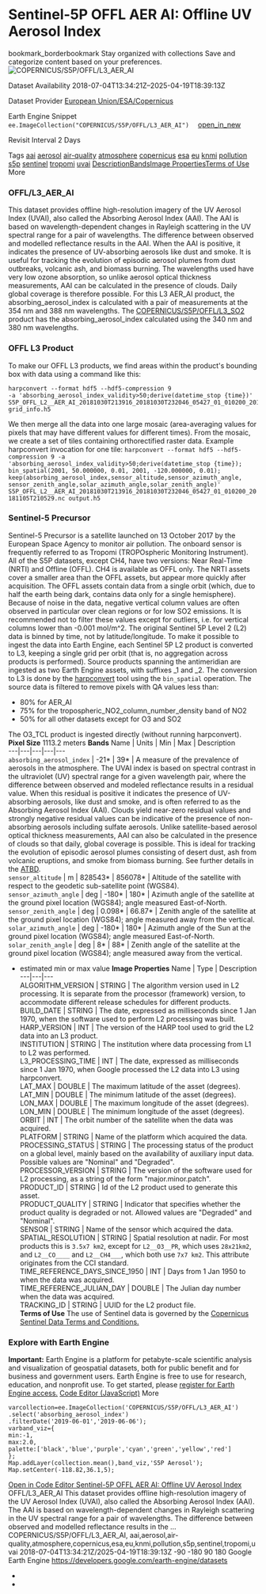  
#  Sentinel-5P OFFL AER AI: Offline UV Aerosol Index 
bookmark_borderbookmark Stay organized with collections  Save and categorize content based on your preferences.
![COPERNICUS/S5P/OFFL/L3_AER_AI](https://developers.google.com/earth-engine/datasets/images/COPERNICUS/COPERNICUS_S5P_OFFL_L3_AER_AI_sample.png) 

Dataset Availability
    2018-07-04T13:34:21Z–2025-04-19T18:39:13Z 

Dataset Provider
     [ European Union/ESA/Copernicus ](https://sentinel.esa.int/web/sentinel/user-guides/sentinel-5p-tropomi) 

Earth Engine Snippet
     `    ee.ImageCollection("COPERNICUS/S5P/OFFL/L3_AER_AI")   ` [ open_in_new ](https://code.earthengine.google.com/?scriptPath=Examples:Datasets/COPERNICUS/COPERNICUS_S5P_OFFL_L3_AER_AI) 

Revisit Interval
    2 Days 

Tags
     [aai](https://developers.google.com/earth-engine/datasets/tags/aai) [aerosol](https://developers.google.com/earth-engine/datasets/tags/aerosol) [air-quality](https://developers.google.com/earth-engine/datasets/tags/air-quality) [atmosphere](https://developers.google.com/earth-engine/datasets/tags/atmosphere) [copernicus](https://developers.google.com/earth-engine/datasets/tags/copernicus) [esa](https://developers.google.com/earth-engine/datasets/tags/esa) [eu](https://developers.google.com/earth-engine/datasets/tags/eu) [knmi](https://developers.google.com/earth-engine/datasets/tags/knmi) [pollution](https://developers.google.com/earth-engine/datasets/tags/pollution) [s5p](https://developers.google.com/earth-engine/datasets/tags/s5p) [sentinel](https://developers.google.com/earth-engine/datasets/tags/sentinel) [tropomi](https://developers.google.com/earth-engine/datasets/tags/tropomi) [uvai](https://developers.google.com/earth-engine/datasets/tags/uvai)
[Description](https://developers.google.com/earth-engine/datasets/catalog/COPERNICUS_S5P_OFFL_L3_AER_AI#description)[Bands](https://developers.google.com/earth-engine/datasets/catalog/COPERNICUS_S5P_OFFL_L3_AER_AI#bands)[Image Properties](https://developers.google.com/earth-engine/datasets/catalog/COPERNICUS_S5P_OFFL_L3_AER_AI#image-properties)[Terms of Use](https://developers.google.com/earth-engine/datasets/catalog/COPERNICUS_S5P_OFFL_L3_AER_AI#terms-of-use) More
### OFFL/L3_AER_AI
This dataset provides offline high-resolution imagery of the UV Aerosol Index (UVAI), also called the Absorbing Aerosol Index (AAI).
The AAI is based on wavelength-dependent changes in Rayleigh scattering in the UV spectral range for a pair of wavelengths. The difference between observed and modelled reflectance results in the AAI. When the AAI is positive, it indicates the presence of UV-absorbing aerosols like dust and smoke. It is useful for tracking the evolution of episodic aerosol plumes from dust outbreaks, volcanic ash, and biomass burning.
The wavelengths used have very low ozone absorption, so unlike aerosol optical thickness measurements, AAI can be calculated in the presence of clouds. Daily global coverage is therefore possible.
For this L3 AER_AI product, the absorbing_aerosol_index is calculated with a pair of measurements at the 354 nm and 388 nm wavelengths. The [COPERNICUS/S5P/OFFL/L3_SO2](https://developers.google.com/earth-engine/datasets/catalog/COPERNICUS_S5P_OFFL_L3_SO2) product has the absorbing_aerosol_index calculated using the 340 nm and 380 nm wavelengths.
### OFFL L3 Product
To make our OFFL L3 products, we find areas within the product's bounding box with data using a command like this:
```
harpconvert --format hdf5 --hdf5-compression 9
-a 'absorbing_aerosol_index_validity>50;derive(datetime_stop {time})'
S5P_OFFL_L2__AER_AI_20181030T213916_20181030T232046_05427_01_010200_20181105T210529.nc
grid_info.h5

```

We then merge all the data into one large mosaic (area-averaging values for pixels that may have different values for different times). From the mosaic, we create a set of tiles containing orthorectified raster data.
Example harpconvert invocation for one tile: `harpconvert --format hdf5 --hdf5-compression 9 -a 'absorbing_aerosol_index_validity>50;derive(datetime_stop {time}); bin_spatial(2001, 50.000000, 0.01, 2001, -120.000000, 0.01); keep(absorbing_aerosol_index,sensor_altitude,sensor_azimuth_angle,    sensor_zenith_angle,solar_azimuth_angle,solar_zenith_angle)' S5P_OFFL_L2__AER_AI_20181030T213916_20181030T232046_05427_01_010200_20181105T210529.nc output.h5`
### Sentinel-5 Precursor
Sentinel-5 Precursor is a satellite launched on 13 October 2017 by the European Space Agency to monitor air pollution. The onboard sensor is frequently referred to as Tropomi (TROPOspheric Monitoring Instrument).
All of the S5P datasets, except CH4, have two versions: Near Real-Time (NRTI) and Offline (OFFL). CH4 is available as OFFL only. The NRTI assets cover a smaller area than the OFFL assets, but appear more quickly after acquisition. The OFFL assets contain data from a single orbit (which, due to half the earth being dark, contains data only for a single hemisphere).
Because of noise in the data, negative vertical column values are often observed in particular over clean regions or for low SO2 emissions. It is recommended not to filter these values except for outliers, i.e. for vertical columns lower than -0.001 mol/m^2.
The original Sentinel 5P Level 2 (L2) data is binned by time, not by latitude/longitude. To make it possible to ingest the data into Earth Engine, each Sentinel 5P L2 product is converted to L3, keeping a single grid per orbit (that is, no aggregation across products is performed).
Source products spanning the antimeridian are ingested as two Earth Engine assets, with suffixes _1 and _2.
The conversion to L3 is done by the [harpconvert](https://cdn.rawgit.com/stcorp/harp/master/doc/html/harpconvert.html) tool using the `bin_spatial` operation. The source data is filtered to remove pixels with QA values less than:
  * 80% for AER_AI
  * 75% for the tropospheric_NO2_column_number_density band of NO2
  * 50% for all other datasets except for O3 and SO2


The O3_TCL product is ingested directly (without running harpconvert).
**Pixel Size** 1113.2 meters 
**Bands**
Name | Units | Min | Max | Description  
---|---|---|---|---  
`absorbing_aerosol_index` |  -21*  |  39*  | A measure of the prevalence of aerosols in the atmosphere. The UVAI index is based on spectral contrast in the ultraviolet (UV) spectral range for a given wavelength pair, where the difference between observed and modeled reflectance results in a residual value. When this residual is positive it indicates the presence of UV-absorbing aerosols, like dust and smoke, and is often referred to as the Absorbing Aerosol Index (AAI). Clouds yield near-zero residual values and strongly negative residual values can be indicative of the presence of non-absorbing aerosols including sulfate aerosols. Unlike satellite-based aerosol optical thickness measurements, AAI can also be calculated in the presence of clouds so that daily, global coverage is possible. This is ideal for tracking the evolution of episodic aerosol plumes consisting of desert dust, ash from volcanic eruptions, and smoke from biomass burning. See further details in the [ATBD](https://sentinel.esa.int/documents/247904/2476257/Sentinel-5P-TROPOMI-ATBD-UV-Aerosol-Index.pdf).  
`sensor_altitude` | m |  828543*  |  856078*  | Altitude of the satellite with respect to the geodetic sub-satellite point (WGS84).  
`sensor_azimuth_angle` | deg |  -180*  |  180*  | Azimuth angle of the satellite at the ground pixel location (WGS84); angle measured East-of-North.  
`sensor_zenith_angle` | deg |  0.098*  |  66.87*  | Zenith angle of the satellite at the ground pixel location (WGS84); angle measured away from the vertical.  
`solar_azimuth_angle` | deg |  -180*  |  180*  | Azimuth angle of the Sun at the ground pixel location (WGS84); angle measured East-of-North.  
`solar_zenith_angle` | deg |  8*  |  88*  | Zenith angle of the satellite at the ground pixel location (WGS84); angle measured away from the vertical.  
* estimated min or max value 
**Image Properties**
Name | Type | Description  
---|---|---  
ALGORITHM_VERSION | STRING | The algorithm version used in L2 processing. It is separate from the processor (framework) version, to accommodate different release schedules for different products.  
BUILD_DATE | STRING | The date, expressed as milliseconds since 1 Jan 1970, when the software used to perform L2 processing was built.  
HARP_VERSION | INT | The version of the HARP tool used to grid the L2 data into an L3 product.  
INSTITUTION | STRING | The institution where data processing from L1 to L2 was performed.  
L3_PROCESSING_TIME | INT | The date, expressed as milliseconds since 1 Jan 1970, when Google processed the L2 data into L3 using harpconvert.  
LAT_MAX | DOUBLE | The maximum latitude of the asset (degrees).  
LAT_MIN | DOUBLE | The minimum latitude of the asset (degrees).  
LON_MAX | DOUBLE | The maximum longitude of the asset (degrees).  
LON_MIN | DOUBLE | The minimum longitude of the asset (degrees).  
ORBIT | INT | The orbit number of the satellite when the data was acquired.  
PLATFORM | STRING | Name of the platform which acquired the data.  
PROCESSING_STATUS | STRING | The processing status of the product on a global level, mainly based on the availability of auxiliary input data. Possible values are "Nominal" and "Degraded".  
PROCESSOR_VERSION | STRING | The version of the software used for L2 processing, as a string of the form "major.minor.patch".  
PRODUCT_ID | STRING | Id of the L2 product used to generate this asset.  
PRODUCT_QUALITY | STRING | Indicator that specifies whether the product quality is degraded or not. Allowed values are "Degraded" and "Nominal".  
SENSOR | STRING | Name of the sensor which acquired the data.  
SPATIAL_RESOLUTION | STRING | Spatial resolution at nadir. For most products this is `3.5x7 km2`, except for `L2__O3__PR`, which uses `28x21km2`, and `L2__CO____` and `L2__CH4___`, which both use `7x7 km2`. This attribute originates from the CCI standard.  
TIME_REFERENCE_DAYS_SINCE_1950 | INT | Days from 1 Jan 1950 to when the data was acquired.  
TIME_REFERENCE_JULIAN_DAY | DOUBLE | The Julian day number when the data was acquired.  
TRACKING_ID | STRING | UUID for the L2 product file.  
**Terms of Use**
The use of Sentinel data is governed by the [Copernicus Sentinel Data Terms and Conditions.](https://sentinel.esa.int/documents/247904/690755/Sentinel_Data_Legal_Notice)
### Explore with Earth Engine
**Important:** Earth Engine is a platform for petabyte-scale scientific analysis and visualization of geospatial datasets, both for public benefit and for business and government users. Earth Engine is free to use for research, education, and nonprofit use. To get started, please [register for Earth Engine access.](https://console.cloud.google.com/earth-engine)
[Code Editor (JavaScript)](https://developers.google.com/earth-engine/datasets/catalog/COPERNICUS_S5P_OFFL_L3_AER_AI#code-editor-javascript-sample) More
```
varcollection=ee.ImageCollection('COPERNICUS/S5P/OFFL/L3_AER_AI')
.select('absorbing_aerosol_index')
.filterDate('2019-06-01','2019-06-06');
varband_viz={
min:-1,
max:2.0,
palette:['black','blue','purple','cyan','green','yellow','red']
};
Map.addLayer(collection.mean(),band_viz,'S5P Aerosol');
Map.setCenter(-118.82,36.1,5);
```
[ Open in Code Editor ](https://code.earthengine.google.com/?scriptPath=Examples:Datasets/COPERNICUS/COPERNICUS_S5P_OFFL_L3_AER_AI)
[ Sentinel-5P OFFL AER AI: Offline UV Aerosol Index ](https://developers.google.com/earth-engine/datasets/catalog/COPERNICUS_S5P_OFFL_L3_AER_AI)
OFFL/L3_AER_AI This dataset provides offline high-resolution imagery of the UV Aerosol Index (UVAI), also called the Absorbing Aerosol Index (AAI). The AAI is based on wavelength-dependent changes in Rayleigh scattering in the UV spectral range for a pair of wavelengths. The difference between observed and modelled reflectance results in the …
COPERNICUS/S5P/OFFL/L3_AER_AI, aai,aerosol,air-quality,atmosphere,copernicus,esa,eu,knmi,pollution,s5p,sentinel,tropomi,uvai 
2018-07-04T13:34:21Z/2025-04-19T18:39:13Z
-90 -180 90 180 
Google Earth Engine
https://developers.google.com/earth-engine/datasets
  * [ ](https://doi.org/https://sentinel.esa.int/web/sentinel/user-guides/sentinel-5p-tropomi)
  * [ ](https://doi.org/https://developers.google.com/earth-engine/datasets/catalog/COPERNICUS_S5P_OFFL_L3_AER_AI)


